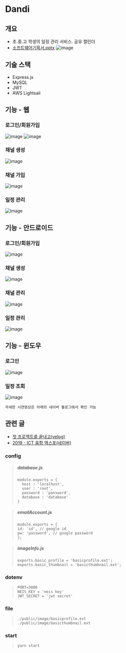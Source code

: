 # Dandi

## 개요
- 초.중.고 학생의 일정 관리 서비스. 공유 캘린더
- [소프트웨어기획서.pptx](https://github.com/Choi-Jinwoo/Dandi_Server/files/4174178/default.pptx)
![image](https://user-images.githubusercontent.com/49791336/74085176-ac661d80-4ab9-11ea-85ec-a944ed12089a.png)

## 기술 스택
- Express.js
- MySQL
- JWT
- AWS Lightsail

## 기능 - 웹

### 로그인/회원가입
![image](https://user-images.githubusercontent.com/49791336/74085211-24344800-4aba-11ea-9f84-c9478645b91f.png)
![image](https://user-images.githubusercontent.com/49791336/74085182-d28bbd80-4ab9-11ea-8a2b-7abcdd4da8df.png)

### 채널 생성
![image](https://user-images.githubusercontent.com/49791336/74085190-f0592280-4ab9-11ea-8c64-7b6e0ab3699c.png)

### 채널 가입
![image](https://user-images.githubusercontent.com/49791336/74085192-f64f0380-4ab9-11ea-8c83-97692280b3b5.png)

### 일정 관리
![image](https://user-images.githubusercontent.com/49791336/74085195-01099880-4aba-11ea-9ff7-49f65611a13f.png)

## 기능 - 안드로이드
### 로그인/회원가입
![image](https://user-images.githubusercontent.com/49791336/74085221-39a97200-4aba-11ea-88a7-f78bbb919243.png)

### 채널 생성
![image](https://user-images.githubusercontent.com/49791336/74085236-56de4080-4aba-11ea-801f-832c45bf681b.png)

### 채널 관리
![image](https://user-images.githubusercontent.com/49791336/74085244-665d8980-4aba-11ea-88cd-ee4ddbea01f8.png)

### 일정 관리
![image](https://user-images.githubusercontent.com/49791336/74085247-71b0b500-4aba-11ea-9b96-bcde231f6020.png)

## 기능 - 윈도우

### 로그인
![image](https://user-images.githubusercontent.com/49791336/74085254-7d03e080-4aba-11ea-888e-b0c7a4ded4fb.png)

### 일정 조회
![image](https://user-images.githubusercontent.com/49791336/74085257-9147dd80-4aba-11ea-8b8b-94717be7d3cf.png)

`자세한 시연영상은 아래의 네이버 블로그에서 확인 가능`

## 관련 글
- [첫 프로젝트를 끝내고(velog)](https://velog.io/@chlwlsdn0828/2019-11-03-2211-%EC%9E%91%EC%84%B1%EB%90%A8-b1k2j1pytj)
- [2019 - ICT 융합 엑스포(네이버)](https://blog.naver.com/chlwlsdn0828/221699650164)

### config

>##### database.js
>```
>module.exports = {
>	host : 'localhost',
>	user : 'root',
>	password : 'password',
>	database : 'database'
>}
>```

>##### emailAccount.js
>```
>module.exports = {
> id: 'id', // google id
> pw: 'password', // google password
>};
>```

>##### imageInfo.js
>```
>exports.basic_profile = 'basicprofile.ext';
>exports.basic_thumbnail = 'basicthumbnail.ext';
>```

### dotenv
>```
>PORT=3000
>NEIS_KEY = 'neis key'
>JWT_SECRET = 'jwt secret'
>```
### file

>```
>./public/image/basicprofile.ext
>./public/image/basicthumbnail.ext
>```

### start
>```
>yarn start
>```

